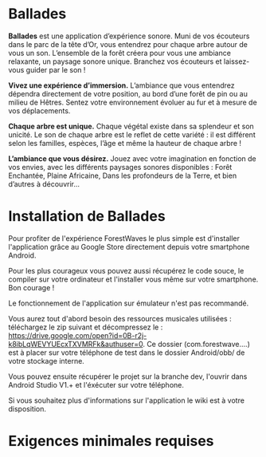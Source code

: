 # Ballades

**Ballades** est une application d’expérience sonore. Muni de vos écouteurs dans le parc de la tête d’Or, vous entendrez pour chaque arbre autour de vous un son. L’ensemble de la forêt créera pour vous une ambiance relaxante, un paysage sonore unique. Branchez vos écouteurs et laissez-vous guider par le son !

**Vivez une expérience d’immersion.** L’ambiance que vous entendrez dépendra directement de votre position, au bord d’une forêt de pin ou au milieu de Hêtres. Sentez votre environnement évoluer au fur et à mesure de vos déplacements.

**Chaque arbre est unique.** Chaque végétal existe dans sa splendeur et son unicité. Le son de chaque arbre est le reflet de cette variété : il est différent selon les familles, espèces, l’âge et même la hauteur de chaque arbre !

**L’ambiance que vous désirez.** Jouez avec votre imagination en fonction de vos envies, avec les différents paysages sonores disponibles : Forêt Enchantée, Plaine Africaine, Dans les profondeurs de la Terre, et bien d’autres à découvrir...

# Installation de Ballades

Pour profiter de l'expérience ForestWaves le plus simple est d'installer l'application grâce au Google Store directement depuis votre smartphone Android. 

Pour les plus courageux vous pouvez aussi récupérez le code souce, le compiler sur votre ordinateur et l'installer vous même sur votre smartphone. Bon courage !

Le fonctionnement de l'application sur émulateur n'est pas recommandé. 

Vous aurez tout d'abord besoin des ressources musicales utilisées : téléchargez le zip suivant et décompressez le :
https://drive.google.com/open?id=0B-r2j-k8ibLqWEVYUEcxTXVMRFk&authuser=0. Ce dossier (com.forestwave....) est à placer sur votre téléphone de test dans le dossier Android/obb/ de votre stockage interne. 

Vous pouvez ensuite récupérer le projet sur la branche dev, l'ouvrir dans Android Studio V1.+ et l'éxécuter sur votre téléphone.

Si vous souhaitez plus d'informations sur l'application le wiki est à votre disposition.

# Exigences minimales requises

